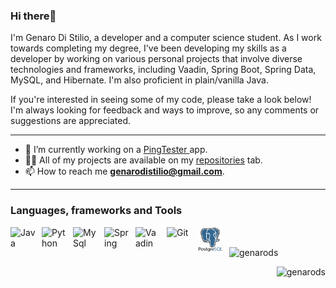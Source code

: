 ### Hi there👋
I'm Genaro Di Stilio, a developer and a computer science student. As I work towards completing my degree, I've been developing my skills as a developer by working on various personal projects that involve diverse technologies and frameworks, including Vaadin, Spring Boot, Spring Data, MySQL, and Hibernate. I'm also proficient in plain/vanilla Java.

If you're interested in seeing some of my code, please take a look below! I'm always looking for feedback and ways to improve, so any comments or suggestions are appreciated.

---

- 🔭 I’m currently working on a [PingTester ](https://github.com/GenaroDS/PingTest) app.
- 👨‍💻 All of my projects are available on my [repositories](https://github.com/GenaroDS?tab=repositories) tab.
- 📫 How to reach me **genarodistilio@gmail.com**.

---

### Languages, frameworks and Tools

<img align="left" alt="Java" width="40px" style="padding-right:10px;" src="https://cdn.jsdelivr.net/gh/devicons/devicon/icons/java/java-original.svg"/>
<img align="left" alt="Python" width="40px" style="padding-right:10px;" src="https://cdn.jsdelivr.net/gh/devicons/devicon/icons/python/python-plain.svg" />
<img align="left" alt="MySql" width="40px" style="padding-right:10px;" src="https://cdn.jsdelivr.net/gh/devicons/devicon/icons/mysql/mysql-original.svg" />
<img align="left" alt="Spring" width="40px" style="padding-right:10px;" src="https://cdn.jsdelivr.net/gh/devicons/devicon/icons/spring/spring-original.svg" />
<img align="left" alt="Vaadin" width="40px" style="padding-right:10px;" src="https://avatars.githubusercontent.com/u/1171922?v=4&s=40" />
<img align="left" alt="Git" width="40px" style="padding-right:10px;" src="https://cdn.jsdelivr.net/gh/devicons/devicon/icons/git/git-original.svg" />
<img align="left" alt="Posgre" width="40px" style="padding-right:10px;" src="https://raw.githubusercontent.com/devicons/devicon/master/icons/postgresql/postgresql-original-wordmark.svg"/>

<br />

<p align="left"><img align="center" src="https://github-readme-stats.vercel.app/api?username=genarods&theme=algolia&show_icons=true" alt="genarods" /></p>
  
<p align="right"><img src="https://komarev.com/ghpvc/?username=genarods&label=Profile%20views&color=0e75b6&style=flat" alt="genarods" /> </p>


